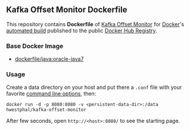 ## Kafka Offset Monitor Dockerfile


This repository contains **Dockerfile** of [Kafka Offset Monitor](https://github.com/quantifind/KafkaOffsetMonitor) for [Docker](https://www.docker.com/)'s [automated build](https://registry.hub.docker.com/u/hwestphal/kafka-offset-monitor/) published to the public [Docker Hub Registry](https://registry.hub.docker.com/).


### Base Docker Image

* [dockerfile/java:oracle-java7](http://dockerfile.github.io/#/java)


### Usage

Create a data directory on your host and put there a `.conf` file with your favorite [command line options](https://github.com/quantifind/KafkaOffsetMonitor#running-it), then:

    docker run -d -p 8080:8080 -v <persistent-data-dir>:/data hwestphal/kafka-offset-monitor

After few seconds, open `http://<host>:8080/` to see the starting page.

